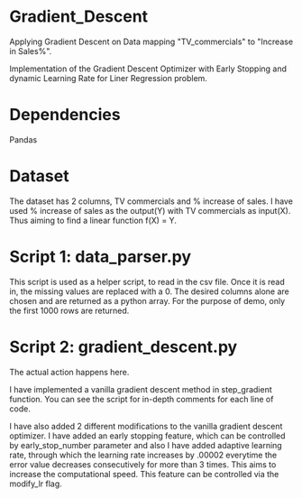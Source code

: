 # Gradient_Descent
Applying Gradient Descent on Data mapping "TV_commercials" to "Increase in Sales%". 

Implementation of the Gradient Descent Optimizer with Early Stopping and dynamic Learning Rate for Liner Regression problem.


# Dependencies

Pandas

# Dataset

The dataset has 2 columns, TV commercials and % increase of sales. I have used % increase of sales as the output(Y) with TV commercials as input(X). Thus aiming to find a linear function f(X) = Y.

# Script 1: data_parser.py

This script is used as a helper script, to read in the csv file. Once it is read in, the missing values are replaced with a 0. The desired columns alone are chosen and are returned as a python array. For the purpose of demo, only the first 1000 rows are returned.

# Script 2: gradient_descent.py

The actual action happens here.

I have implemented a vanilla gradient descent method in step_gradient function. You can see the script for in-depth comments for each line of code.

I have also added 2 different modifications to the vanilla gradient descent optimizer. I have added an early stopping feature, which can be controlled by early_stop_number parameter and also I have added adaptive learning rate, through which the learning rate increases by .00002 everytime the error value decreases consecutively for more than 3 times. This aims to increase the computational speed. This feature can be controlled via the modify_lr flag.


